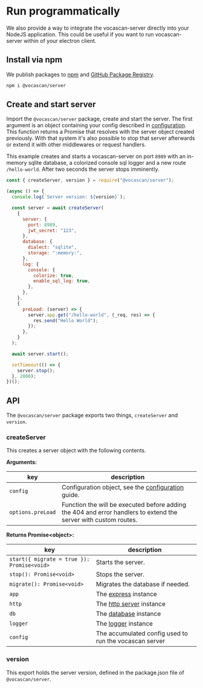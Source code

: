 # Run programmatically

We also provide a way to integrate the vocascan-server directly into your NodeJS application. This could be useful if
you want to run vocascan-server within of your electron client.

## Install via npm

We publish packages to [npm](https://npmjs.com/package/@vocascan/server) and
[GitHub Package Registry](https://github.com/vocascan/vocascan-server/packages/1077993).

```bash
npm i @vocascan/server
```

## Create and start server

Import the `@vocascan/server` package, create and start the server. The first argument is an object containing your
config described in [configuration](vocascan-server/configuration). This function returns a Promise that resolves with
the server object created previously. With that system it's also possible to stop that server afterwards or extend it
with other middlewares or request handlers.

This example creates and starts a vocascan-server on port `8989` with an in-memory sqlite database, a colorized console
sql logger and a new route `/hello-world`. After two seconds the server stops imminently.

```js
const { createServer, version } = require("@vocascan/server");

(async () => {
  console.log(`Server version: ${version}`);

  const server = await createServer(
    {
      server: {
        port: 8989,
        jwt_secret: "123",
      },
      database: {
        dialect: "sqlite",
        storage: ":memory:",
      },
      log: {
        console: {
          colorize: true,
          enable_sql_log: true,
        },
      },
    },
    {
      preLoad: (server) => {
        server.app.get("/hello-world", (_req, res) => {
          res.send("Hello World");
        });
      },
    }
  );

  await server.start();

  setTimeout(() => {
    server.stop();
  }, 2000);
})();
```

## API

The `@vocascan/server` package exports two things, `createServer` and `version`.

### createServer

This creates a server object with the following contents.

**Arguments:**

| key               | description                                                                                                     |
| ----------------- | --------------------------------------------------------------------------------------------------------------- |
| `config`          | Configuration object, see the [configuration](vocascan-server/configuration) guide.                             |
| `options.preLoad` | Function the will be executed before adding the 404 and error handlers to extend the server with custom routes. |

**Returns Promise\<object\>:**

| key                                        | description                                                                                             |
| ------------------------------------------ | ------------------------------------------------------------------------------------------------------- |
| `start({ migrate = true }): Promise<void>` | Starts the server.                                                                                      |
| `stop(): Promise<void>`                    | Stops the server.                                                                                       |
| `migrate(): Promise<void>`                 | Migrates the database if needed.                                                                        |
| `app`                                      | The [express](https://expressjs.com/en/4x/api.html#app) instance                                        |
| `http`                                     | The [http server](https://nodejs.org/api/http.html#class-httpserver) instance                           |
| `db`                                       | The [database](https://github.com/vocascan/vocascan-server/blob/main/database/index.js) instance        |
| `logger`                                   | The [logger](https://github.com/vocascan/vocascan-server/blob/main/app/config/logger/index.js) instance |
| `config`                                   | The accumulated config used to run the vocascan server                                                  |

### version

This export holds the server version, defined in the package.json file of `@vocascan/server`.
